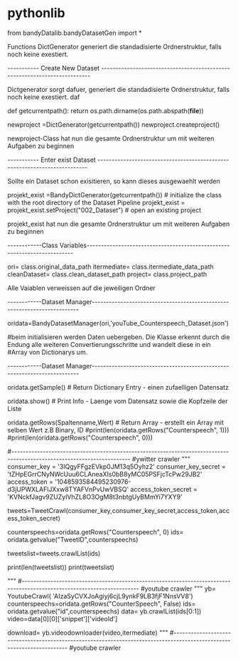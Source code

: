# pythonlib

from bandyDatalib.bandyDatasetGen import *

Functions
DictGenerator generiert die standadisierte Ordnerstruktur, falls noch keine exestiert.


----------- Create New Dataset --------------------------------------------------------------------------

Dictgenerator sorgt dafuer, generiert die standadisierte Ordnerstruktur, falls noch keine exestiert. daf

def getcurrentpath():
    return os.path.dirname(os.path.abspath(__file__))

newproject =DictGenerator(getcurrentpath()) 
newproject.createproject()

newproject-Class hat nun die gesamte Ordnerstruktur um mit weiteren Aufgaben zu beginnen

----------- Enter exist Dataset --------------------------------------------------------------------------

Sollte ein Dataset schon exisitieren, so kann dieses ausgewaehlt werden 

projekt_exist =BandyDictGenerator(getcurrentpath()) # initialize the class with the root directory of the Dataset Pipeline
projekt_exist = projekt_exist.setProject("002_Dataset") # open an existing project

projekt_exist hat nun die gesamte Ordnerstruktur um mit weiteren Aufgaben zu beginnen

------------Class Variables-------------------------------------------------------------------------

ori= class.original_data_path
itermediate= class.itermediate_data_path
cleanDataset= class.clean_dataset_path
project= class.project_path

Alle Vaiablen verweissen auf die jeweiligen Ordner 

------------Dataset Manager-------------------------------------------------------------------------

oridata=BandyDatasetManager(ori,'youTube_Counterspeech_Dataset.json')

#beim initialisieren werden Daten uebergeben. Die Klasse erkennt durch die Endung alle weiteren Convertierungsschritte und wandelt diese in ein #Array von Dictionarys um.

------------Dataset Manager-------------------------------------------------------------------------

oridata.getSample() # Return Dictionary Entry - einen zufaelligen Datensatz 

oridata.show() # Print Info -  Laenge vom Datensatz sowie die Kopfzeile der Liste

oridata.getRows(Spaltenname,Wert) # Return Array - erstellt ein Array mit selben Wert z.B Binary, ID 
#print(len(oridata.getRows("Counterspeech", 1)))
#print(len(oridata.getRows("Counterspeech", 0)))



#-----------------------------------------------------------------------------------------------------------------------
#ywitter crawler
"""
consumer_key = '3IQgyFFgzEVkp0JM13q5Oyhz2'
consumer_key_secret = 'tZHpEGrrCNyNWcUuu6CLAneaXIs0bB8yMC05PSFjcTcPw29JB2'
access_token = '1048593584495230976-d3jUPWXLAFlJXxw8TYAFVnPvUwVBSQ'
access_token_secret = 'KVNckfJagv9ZUZylVhZL8O3OgM8t3nbtgUyBMmYi7YXY9'

tweets=TweetCrawl(consumer_key,consumer_key_secret,access_token,access_token_secret)

counterspeechs=oridata.getRows("Counterspeech", 0)
ids= oridata.getvalue("TweetID",counterspeechs)

tweetslist=tweets.crawlList(ids)

print(len(tweetslist))
print(tweetslist)

"""
#-----------------------------------------------------------------------------------------------------------------------
#youtube crawler
"""
yb= YoutubeCrawl( 'AIzaSyCVXJoAgiyj6cjL9ynkF9LB3fjF1NnsVV8')
counterspeechs=oridata.getRows("CounterSpeech", False)
ids= oridata.getvalue("id",counterspeechs)
data= yb.crawlList(ids[0:1])
video=data[0][0]['snippet']['videoId']

download= yb.videodownloader(video,itermediate)
"""
#-----------------------------------------------------------------------------------------------------------------------
#youtube crawler

